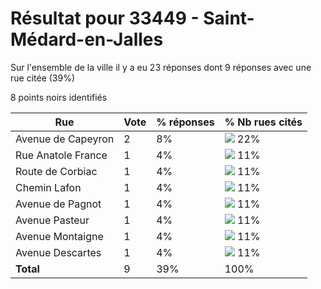 # Résultat pour 33449 - Saint-Médard-en-Jalles

Sur l'ensemble de la ville il y a eu 23 réponses dont 9 réponses avec une rue citée (39%)

8 points noirs identifiés

| Rue | Vote | % réponses | % Nb rues cités|
|-----|------|------------|----------------|
| Avenue de Capeyron | 2 | 8% | <img src="../../img/bar_22.gif" />&nbsp;22%|
| Rue Anatole France | 1 | 4% | <img src="../../img/bar_11.gif" />&nbsp;11%|
| Route de Corbiac | 1 | 4% | <img src="../../img/bar_11.gif" />&nbsp;11%|
| Chemin Lafon | 1 | 4% | <img src="../../img/bar_11.gif" />&nbsp;11%|
| Avenue de Pagnot | 1 | 4% | <img src="../../img/bar_11.gif" />&nbsp;11%|
| Avenue Pasteur | 1 | 4% | <img src="../../img/bar_11.gif" />&nbsp;11%|
| Avenue Montaigne | 1 | 4% | <img src="../../img/bar_11.gif" />&nbsp;11%|
| Avenue Descartes | 1 | 4% | <img src="../../img/bar_11.gif" />&nbsp;11%|
| **Total** | 9 | 39% | 100%|

